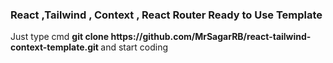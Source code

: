 <h3>React ,Tailwind , Context , React Router Ready to Use  Template </h3>

<p>Just type cmd  <b> git clone https://github.com/MrSagarRB/react-tailwind-context-template.git  </b>   and start coding </p>
